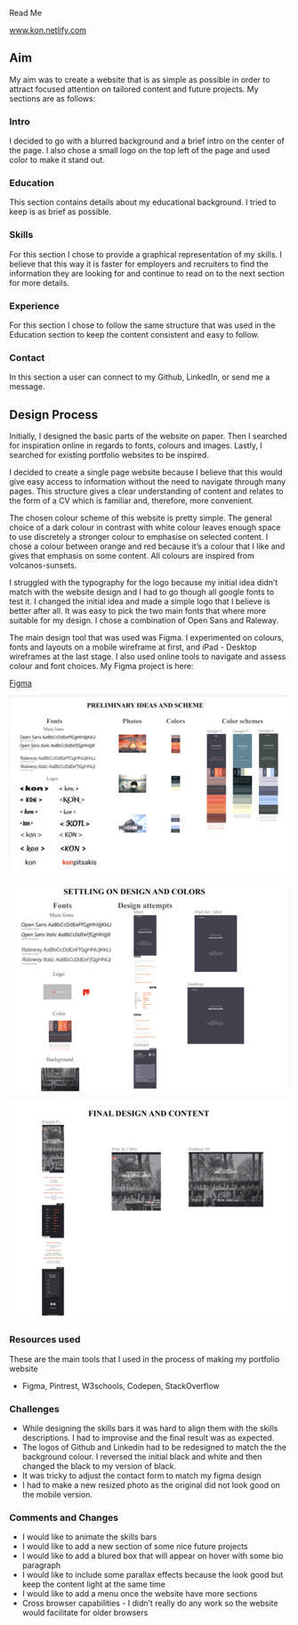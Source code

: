Read Me

www.kon.netlify.com

## Aim
My aim was to create a website that is as simple as possible in order to attract focused attention on  tailored content and future projects.
My sections are as follows:

### Intro
I decided to go with a blurred background and a brief intro on the center of the page. I also chose a  small logo on the top left of the page and used color to make it stand out. 
### Education
This section contains details about my educational background. I tried to keep is as brief as possible. 
### Skills
For this section I chose to provide a graphical representation of my skills. I believe that this way it is faster for employers and recruiters to find the information they are looking for and continue to read on to the next section for more details. 
### Experience
For this section I chose to follow the same structure that was used in the Education section to keep the content consistent and easy to follow. 
### Contact
In this section a user can connect to my Github, LinkedIn,  or send me a message. 

## Design Process
Initially, I designed the basic parts of the website on paper. Then I searched for inspiration online in regards to fonts, colours and images. Lastly, I searched for existing portfolio websites to be inspired.

I decided to create a single page website because I believe that this would give easy access to information without the need to navigate through many pages. This structure gives a clear understanding of content and relates to the form of a CV which is familiar and, therefore, more convenient. 

The chosen colour scheme of this website is pretty simple. The general choice of a dark colour in contrast with white colour leaves enough space to use discretely a stronger colour to emphasise on selected content. I chose a colour between orange and red because it’s a colour that I like and gives that emphasis on some content. All colours are inspired from volcanos-sunsets. 

I struggled with the typography for the logo because my initial idea didn’t match with the website design and I had to go though all google fonts to test it. I changed the initial idea and made a simple logo that I believe is better after all.  It was easy to pick the two main fonts that where more suitable for my design. I chose a combination of Open Sans and Raleway. 

The main design tool that was used was Figma. I experimented on colours, fonts and layouts on a mobile wireframe at first, and iPad - Desktop wireframes at the last stage.
I also used online tools to navigate and assess colour and font choices. 
My Figma project is here: 


[Figma](https://www.figma.com/file/YEgXhjMt8LXZt3EDV6UTgwmt/Personal-Website?node-id=35%3A80)

![Preliminary ideas and scheme](./Figma/Stage1.png)

![Settling on design and colors](./Figma/Stage2.png)

![Preliminary ideas and scheme](./Figma/Stage3.png)


### Resources used
These are the main tools that I used in the process of making my portfolio website
* Figma, Pintrest, W3schools, Codepen, StackOverflow

### Challenges
* While designing the skills bars it was hard to align them with the skills descriptions. I  had to improvise and the final result was as expected.
* The logos of Github and Linkedin had to be redesigned to match the the background colour. I reversed the initial black and white and then changed the black to my version of black.
* It was tricky to adjust the contact form to match my figma design
* I had to make a new resized photo as the original did not look good on the mobile version.

### Comments and Changes
* I would like to animate the skills bars
* I would like to add a new section of some nice future projects
* I would like to add a blured box that will appear on hover with some bio paragraph
* I would like to include some parallax effects because the look good but keep the content light at the same time
* I would like to add a menu once the website have more sections
* Cross browser capabilities - I didn’t really do any work so the website would facilitate for older browsers

